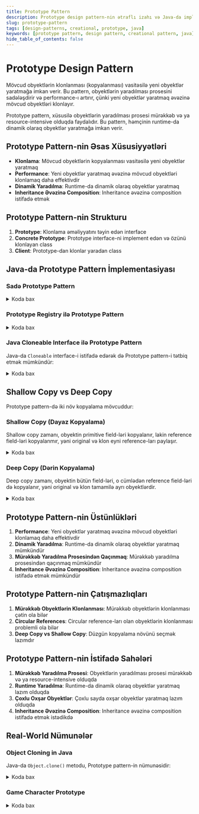 ```yaml
---
title: Prototype Pattern
description: Prototype design pattern-nin ətraflı izahı və Java-da implementasiyası
slug: prototype-pattern
tags: [design-patterns, creational, prototype, java]
keywords: [prototype pattern, design pattern, creational pattern, java]
hide_table_of_contents: false
---
```


# Prototype Design Pattern


Mövcud obyektlərin klonlanması (kopyalanması) vasitəsilə yeni obyektlər yaratmağa imkan verir. Bu pattern, obyektlərin yaradılması prosesini sadələşdirir və performance-ı artırır, çünki yeni obyektlər yaratmaq əvəzinə mövcud obyektləri klonlayır.

Prototype pattern, xüsusilə obyektlərin yaradılması prosesi mürəkkəb və ya resource-intensive olduqda faydalıdır. Bu pattern, həmçinin runtime-da dinamik olaraq obyektlər yaratmağa imkan verir.

## Prototype Pattern-nin Əsas Xüsusiyyətləri

- **Klonlama**: Mövcud obyektlərin kopyalanması vasitəsilə yeni obyektlər yaratmaq
- **Performance**: Yeni obyektlər yaratmaq əvəzinə mövcud obyektləri klonlamaq daha effektivdir
- **Dinamik Yaradılma**: Runtime-da dinamik olaraq obyektlər yaratmaq
- **Inheritance Əvəzinə Composition**: Inheritance əvəzinə composition istifadə etmək

## Prototype Pattern-nin Strukturu

1. **Prototype**: Klonlama əməliyyatını təyin edən interface
2. **Concrete Prototype**: Prototype interface-ni implement edən və özünü klonlayan class
3. **Client**: Prototype-dan klonlar yaradan class

## Java-da Prototype Pattern İmplementasiyası

### Sadə Prototype Pattern


<details>
<summary>Koda bax</summary>

```java
// Prototype interface
interface Shape extends Cloneable {
    Shape clone();
    void draw();
}

// Concrete Prototype classes
class Circle implements Shape {
    private int radius;
    private String color;
    
    public Circle(int radius, String color) {
        this.radius = radius;
        this.color = color;
    }
    
    // Copy constructor
    public Circle(Circle source) {
        this.radius = source.radius;
        this.color = source.color;
    }
    
    @Override
    public Shape clone() {
        return new Circle(this);
    }
    
    @Override
    public void draw() {
        System.out.println("Drawing a " + color + " circle with radius " + radius);
    }
}

class Rectangle implements Shape {
    private int width;
    private int height;
    private String color;
    
    public Rectangle(int width, int height, String color) {
        this.width = width;
        this.height = height;
        this.color = color;
    }
    
    // Copy constructor
    public Rectangle(Rectangle source) {
        this.width = source.width;
        this.height = source.height;
        this.color = source.color;
    }
    
    @Override
    public Shape clone() {
        return new Rectangle(this);
    }
    
    @Override
    public void draw() {
        System.out.println("Drawing a " + color + " rectangle with width " + width + " and height " + height);
    }
}

// Client code
public class PrototypeExample {
    public static void main(String[] args) {
        // Create original objects
        Circle originalCircle = new Circle(10, "red");
        Rectangle originalRectangle = new Rectangle(20, 30, "blue");
        
        // Clone objects
        Circle clonedCircle = (Circle) originalCircle.clone();
        Rectangle clonedRectangle = (Rectangle) originalRectangle.clone();
        
        // Draw original and cloned objects
        System.out.println("Original objects:");
        originalCircle.draw();
        originalRectangle.draw();
        
        System.out.println("\nCloned objects:");
        clonedCircle.draw();
        clonedRectangle.draw();
    }
}
```
</details>

### Prototype Registry ilə Prototype Pattern


<details>
<summary>Koda bax</summary>

```java
import java.util.HashMap;
import java.util.Map;

// Prototype interface
interface Prototype extends Cloneable {
    Prototype clone();
}

// Concrete Prototype
class Document implements Prototype {
    private String content;
    private String format;
    private Map<String, String> metadata;
    
    public Document(String content, String format) {
        this.content = content;
        this.format = format;
        this.metadata = new HashMap<>();
    }
    
    // Copy constructor
    public Document(Document source) {
        this.content = source.content;
        this.format = source.format;
        // Deep copy of metadata
        this.metadata = new HashMap<>(source.metadata);
    }
    
    public void addMetadata(String key, String value) {
        metadata.put(key, value);
    }
    
    @Override
    public Prototype clone() {
        return new Document(this);
    }
    
    @Override
    public String toString() {
        return "Document [Format=" + format + ", Content=" + content + ", Metadata=" + metadata + "]";
    }
}

// Prototype Registry
class DocumentRegistry {
    private Map<String, Document> registry = new HashMap<>();
    
    public void addPrototype(String key, Document document) {
        registry.put(key, document);
    }
    
    public Document getClone(String key) {
        Document document = registry.get(key);
        if (document != null) {
            return (Document) document.clone();
        }
        return null;
    }
}

// Client code
public class PrototypeRegistryExample {
    public static void main(String[] args) {
        // Create prototype registry
        DocumentRegistry registry = new DocumentRegistry();
        
        // Create and register document prototypes
        Document textDocPrototype = new Document("Sample text content", "TXT");
        textDocPrototype.addMetadata("author", "John Doe");
        textDocPrototype.addMetadata("created", "2023-01-15");
        
        Document pdfDocPrototype = new Document("Sample PDF content", "PDF");
        pdfDocPrototype.addMetadata("author", "Jane Smith");
        pdfDocPrototype.addMetadata("created", "2023-02-20");
        pdfDocPrototype.addMetadata("secured", "true");
        
        registry.addPrototype("text", textDocPrototype);
        registry.addPrototype("pdf", pdfDocPrototype);
        
        // Clone documents from registry
        Document textDoc1 = registry.getClone("text");
        Document textDoc2 = registry.getClone("text");
        Document pdfDoc = registry.getClone("pdf");
        
        // Modify cloned documents
        textDoc1.addMetadata("modified", "2023-03-10");
        textDoc2.addMetadata("version", "1.1");
        
        // Print documents
        System.out.println("Text Document 1: " + textDoc1);
        System.out.println("Text Document 2: " + textDoc2);
        System.out.println("PDF Document: " + pdfDoc);
    }
}
```
</details>

### Java Cloneable Interface ilə Prototype Pattern

Java-da `Cloneable` interface-i istifadə edərək də Prototype pattern-i tətbiq etmək mümkündür:


<details>
<summary>Koda bax</summary>

```java
import java.util.ArrayList;
import java.util.List;

// Concrete Prototype using Java's Cloneable interface
class User implements Cloneable {
    private String name;
    private int age;
    private List<String> roles;
    
    public User(String name, int age) {
        this.name = name;
        this.age = age;
        this.roles = new ArrayList<>();
    }
    
    public void addRole(String role) {
        roles.add(role);
    }
    
    @Override
    public User clone() {
        try {
            User clone = (User) super.clone();
            // Deep copy of mutable fields
            clone.roles = new ArrayList<>(this.roles);
            return clone;
        } catch (CloneNotSupportedException e) {
            throw new AssertionError("Clone not supported", e);
        }
    }
    
    @Override
    public String toString() {
        return "User [Name=" + name + ", Age=" + age + ", Roles=" + roles + "]";
    }
}

// Client code
public class CloneableExample {
    public static void main(String[] args) {
        // Create original user
        User originalUser = new User("Alice", 30);
        originalUser.addRole("ADMIN");
        originalUser.addRole("USER");
        
        // Clone user
        User clonedUser = originalUser.clone();
        
        // Modify cloned user
        clonedUser.addRole("MANAGER");
        
        // Print users
        System.out.println("Original User: " + originalUser);
        System.out.println("Cloned User: " + clonedUser);
    }
}
```
</details>

## Shallow Copy vs Deep Copy

Prototype pattern-də iki növ kopyalama mövcuddur:

### Shallow Copy (Dayaz Kopyalama)

Shallow copy zamanı, obyektin primitive field-ləri kopyalanır, lakin reference field-ləri kopyalanmır, yəni original və klon eyni reference-ları paylaşır.


<details>
<summary>Koda bax</summary>

```java
class ShallowCopyExample implements Cloneable {
    private int id;
    private List<String> items;
    
    public ShallowCopyExample(int id, List<String> items) {
        this.id = id;
        this.items = items;
    }
    
    @Override
    public ShallowCopyExample clone() {
        try {
            return (ShallowCopyExample) super.clone(); // Shallow copy
        } catch (CloneNotSupportedException e) {
            throw new AssertionError("Clone not supported", e);
        }
    }
    
    public void addItem(String item) {
        items.add(item);
    }
    
    @Override
    public String toString() {
        return "ShallowCopyExample [id=" + id + ", items=" + items + "]";
    }
}
```
</details>

### Deep Copy (Dərin Kopyalama)

Deep copy zamanı, obyektin bütün field-ləri, o cümlədən reference field-ləri də kopyalanır, yəni original və klon tamamilə ayrı obyektlərdir.


<details>
<summary>Koda bax</summary>

```java
class DeepCopyExample implements Cloneable {
    private int id;
    private List<String> items;
    
    public DeepCopyExample(int id, List<String> items) {
        this.id = id;
        this.items = items;
    }
    
    @Override
    public DeepCopyExample clone() {
        try {
            DeepCopyExample clone = (DeepCopyExample) super.clone();
            // Deep copy of reference fields
            clone.items = new ArrayList<>(this.items);
            return clone;
        } catch (CloneNotSupportedException e) {
            throw new AssertionError("Clone not supported", e);
        }
    }
    
    public void addItem(String item) {
        items.add(item);
    }
    
    @Override
    public String toString() {
        return "DeepCopyExample [id=" + id + ", items=" + items + "]";
    }
}
```
</details>

## Prototype Pattern-nin Üstünlükləri

1. **Performance**: Yeni obyektlər yaratmaq əvəzinə mövcud obyektləri klonlamaq daha effektivdir
2. **Dinamik Yaradılma**: Runtime-da dinamik olaraq obyektlər yaratmaq mümkündür
3. **Mürəkkəb Yaradılma Prosesindən Qaçınmaq**: Mürəkkəb yaradılma prosesindən qaçınmaq mümkündür
4. **Inheritance Əvəzinə Composition**: Inheritance əvəzinə composition istifadə etmək mümkündür

## Prototype Pattern-nin Çatışmazlıqları

1. **Mürəkkəb Obyektlərin Klonlanması**: Mürəkkəb obyektlərin klonlanması çətin ola bilər
2. **Circular References**: Circular reference-ları olan obyektlərin klonlanması problemli ola bilər
3. **Deep Copy vs Shallow Copy**: Düzgün kopyalama növünü seçmək lazımdır

## Prototype Pattern-nin İstifadə Sahələri

1. **Mürəkkəb Yaradılma Prosesi**: Obyektlərin yaradılması prosesi mürəkkəb və ya resource-intensive olduqda
2. **Runtime Yaradılma**: Runtime-da dinamik olaraq obyektlər yaratmaq lazım olduqda
3. **Çoxlu Oxşar Obyektlər**: Çoxlu sayda oxşar obyektlər yaratmaq lazım olduqda
4. **Inheritance Əvəzinə Composition**: Inheritance əvəzinə composition istifadə etmək istədikdə

## Real-World Nümunələr

### Object Cloning in Java

Java-da `Object.clone()` metodu, Prototype pattern-in nümunəsidir:


<details>
<summary>Koda bax</summary>

```java
public class CloneExample implements Cloneable {
    private int id;
    private String name;
    
    public CloneExample(int id, String name) {
        this.id = id;
        this.name = name;
    }
    
    @Override
    public CloneExample clone() {
        try {
            return (CloneExample) super.clone();
        } catch (CloneNotSupportedException e) {
            throw new AssertionError("Clone not supported", e);
        }
    }
    
    @Override
    public String toString() {
        return "CloneExample [id=" + id + ", name=" + name + "]";
    }
    
    public static void main(String[] args) {
        CloneExample original = new CloneExample(1, "Original");
        CloneExample clone = original.clone();
        
        System.out.println("Original: " + original);
        System.out.println("Clone: " + clone);
    }
}
```
</details>

### Game Character Prototype


<details>
<summary>Koda bax</summary>

```java
import java.util.HashMap;
import java.util.Map;

// Prototype interface
interface Character extends Cloneable {
    Character clone();
    void attack();
}

// Concrete Prototype classes
class Warrior implements Character {
    private String weapon;
    private int health;
    private int attackPower;
    
    public Warrior(String weapon, int health, int attackPower) {
        this.weapon = weapon;
        this.health = health;
        this.attackPower = attackPower;
    }
    
    @Override
    public Character clone() {
        try {
            return (Character) super.clone();
        } catch (CloneNotSupportedException e) {
            throw new AssertionError("Clone not supported", e);
        }
    }
    
    @Override
    public void attack() {
        System.out.println("Warrior attacks with " + weapon + " for " + attackPower + " damage!");
    }
    
    @Override
    public String toString() {
        return "Warrior [Weapon=" + weapon + ", Health=" + health + ", Attack Power=" + attackPower + "]";
    }
}

class Mage implements Character {
    private String spell;
    private int mana;
    private int magicPower;
    
    public Mage(String spell, int mana, int magicPower) {
        this.spell = spell;
        this.mana = mana;
        this.magicPower = magicPower;
    }
    
    @Override
    public Character clone() {
        try {
            return (Character) super.clone();
        } catch (CloneNotSupportedException e) {
            throw new AssertionError("Clone not supported", e);
        }
    }
    
    @Override
    public void attack() {
        System.out.println("Mage casts " + spell + " for " + magicPower + " magic damage!");
    }
    
    @Override
    public String toString() {
        return "Mage [Spell=" + spell + ", Mana=" + mana + ", Magic Power=" + magicPower + "]";
    }
}

// Character Registry
class CharacterRegistry {
    private Map<String, Character> characters = new HashMap<>();
    
    public void addCharacter(String key, Character character) {
        characters.put(key, character);
    }
    
    public Character getCharacter(String key) {
        return characters.get(key).clone();
    }
}

// Client code
public class GameCharacterExample {
    public static void main(String[] args) {
        // Create character registry
        CharacterRegistry registry = new CharacterRegistry();
        
        // Create and register character prototypes
        registry.addCharacter("warrior", new Warrior("Sword", 100, 20));
        registry.addCharacter("mage", new Mage("Fireball", 80, 30));
        
        // Create characters from prototypes
        Character warrior1 = registry.getCharacter("warrior");
        Character warrior2 = registry.getCharacter("warrior");
        Character mage = registry.getCharacter("mage");
        
        // Use characters
        System.out.println("Warrior 1: " + warrior1);
        System.out.println("Warrior 2: " + warrior2);
        System.out.println("Mage: " + mage);
        
        warrior1.attack();
        mage.attack();
    }
}
```
</details>

